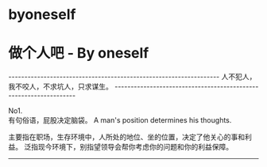 # byoneself
<H1>做个人吧 - By oneself</H1>
------------------------------------------------------------------
人不犯人，我不咬人，不求坑人，只求谋生。
------------------------------------------------------------------

No1.  
有句俗语，屁股决定脑袋。 A man's position determines his thoughts.

主要指在职场，生存环境中，人所处的地位、坐的位置，决定了他关心的事和利益。
泛指现今环境下，别指望领导会帮你考虑你的问题和你的利益保障。

-------------------------------------------------------------------
